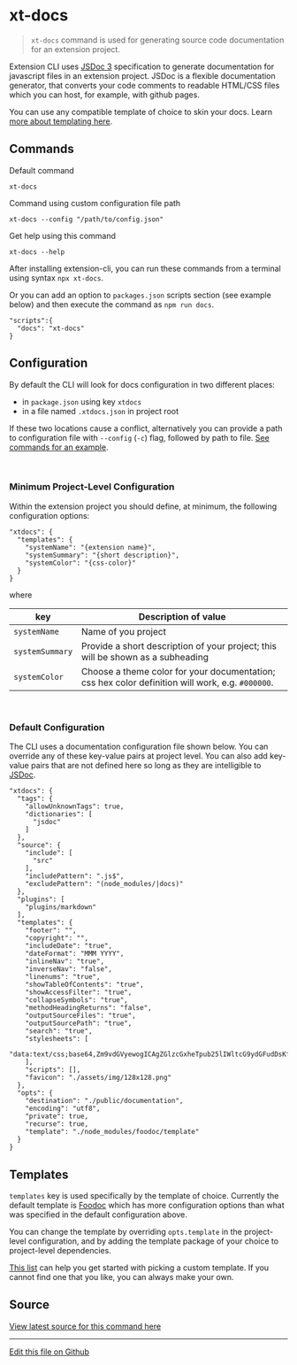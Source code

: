 # xt-docs


> `xt-docs` command is used for generating source code documentation for an extension project.

Extension CLI uses [JSDoc 3](https://jsdoc.app/index.html) specification to generate documentation for javascript files in an extension project. JSDoc is a flexible documentation generator, that converts your code comments to readable HTML/CSS files which you can host, for example, with github pages.

You can use any compatible template of choice to skin your docs. Learn [more about templating here](#templates).


## Commands

Default command

```
xt-docs
```
 
Command using custom configuration file path

```
xt-docs --config "/path/to/config.json"
```
 
Get help using this command

```
xt-docs --help
``` 

After installing extension-cli, you can run these commands from a terminal using syntax `npx xt-docs`.
 
 Or you can add an option to `packages.json` scripts section (see example below) and then execute the command as `npm run docs`.
 
```
"scripts":{
  "docs": "xt-docs"
}
```


  

## Configuration
 
By default the CLI will look for docs configuration in two different
places:
- in `package.json` using key `xtdocs`
- in a file named `.xtdocs.json` in project root

If these two locations cause a conflict, alternatively you can provide a path to configuration file with `--config` (`-c`) flag, followed by path to file. [See commands for an example](#commands).

<br/>

### Minimum Project-Level Configuration

Within the extension project you should define, at minimum, the following configuration options:

``` 
"xtdocs": {
  "templates": {
    "systemName": "{extension name}",
    "systemSummary": "{short description}",
    "systemColor": "{css-color}"
  }
}
```

where

| key | Description of value |
| --- | --- |
|`systemName`| Name of you project |
| `systemSummary` | Provide a short description of your project; this will be shown as a subheading |
| `systemColor` | Choose a theme color for your documentation; css hex color definition will work, e.g. `#000000`.

<br/>

### Default Configuration

The CLI uses a documentation configuration file shown below. You can override any of these key-value pairs at project level. You can also add key-value pairs that are not defined here so long as they are intelligible to [JSDoc](https://jsdoc.app/about-configuring-jsdoc.html).

```
"xtdocs": {
  "tags": {
    "allowUnknownTags": true,
    "dictionaries": [
      "jsdoc"
    ]
  },
  "source": {
    "include": [
      "src"
    ],
    "includePattern": ".js$",
    "excludePattern": "(node_modules/|docs)"
  },
  "plugins": [
    "plugins/markdown"
  ],
  "templates": {
    "footer": "",
    "copyright": "",
    "includeDate": "true",
    "dateFormat": "MMM YYYY",
    "inlineNav": "true",
    "inverseNav": "false",
    "linenums": "true",
    "showTableOfContents": "true",
    "showAccessFilter": "true",
    "collapseSymbols": "true",
    "methodHeadingReturns": "false",
    "outputSourceFiles": "true",
    "outputSourcePath": "true",
    "search": "true",
    "stylesheets": [
      "data:text/css;base64,Zm9vdGVyewogICAgZGlzcGxheTpub25lIWltcG9ydGFudDsKfQ=="
    ],
    "scripts": [],
    "favicon": "./assets/img/128x128.png"
  },
  "opts": {
    "destination": "./public/documentation",
    "encoding": "utf8",
    "private": true,
    "recurse": true,
    "template": "./node_modules/foodoc/template"
  }
}
```

## Templates

`templates` key is used specifically by the template of choice. Currently the default template is 
[Foodoc](https://github.com/steveush/foodoc#configuring-the-template) which has more configuration options than what was specified in the default configuration above. 

You can change the template by overriding `opts.template` in the project-level configuration, and by adding the template package of your choice to project-level dependencies.

[This list](https://cancerberosgx.github.io/jsdoc-templates-demo/demo/) can help you get started with picking a custom template. If you cannot find one that you like, you can always make your own.

## Source

[View latest source for this command here](xt-docs.js.html)

---

[Edit this file on Github](https://github.com/MobileFirstLLC/extension-cli/blob/master/tutorials/xt-docs.md)
 
